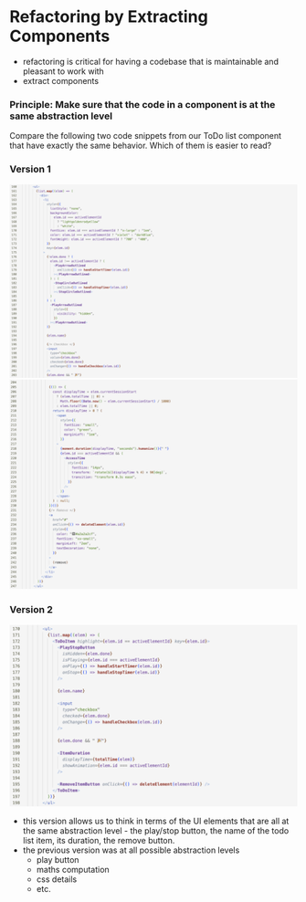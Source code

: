 
# Refactoring by Extracting Components

- refactoring is critical for having a codebase that is maintainable and pleasant to work with
- extract components 

### Principle: Make sure that the code in a component is at the same abstraction level

Compare the following two code snippets from our ToDo list component that have exactly the same behavior. Which of them is easier to read? 

### Version 1

![](images/monster-component-part-1.png)
![](../images/monster-component-part-2.png)

### Version 2 

![](images/component-with-same-abstraction-level-code.png)

- this version allows us to think in terms of the UI elements that are all at the same abstraction level - the play/stop button, the name of the todo list item, its duration, the remove button.
- the previous version was at all possible abstraction levels
	- play button 
	- maths computation
	- css details
	- etc. 

